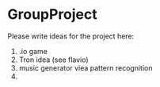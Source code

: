 # GroupProject

Please write ideas for the project here:
1. .io game
  1. Tron idea (see flavio)
2. music generator viea pattern recognition
3. 
